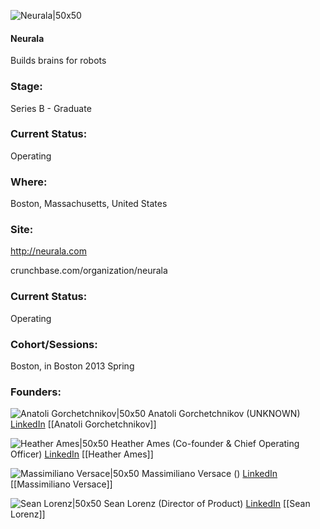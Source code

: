 

![Neurala|50x50](https://apimg.techstars.com/connect/images/image_files/57bf29ff808320da78000024/original/Neurala.png)

#### Neurala
Builds brains for robots

### Stage: 
Series B - Graduate 

### Current Status: 
Operating

### Where:
Boston, Massachusetts, United States

### Site:
http://neurala.com



crunchbase.com/organization/neurala

### Current Status: 
Operating

### Cohort/Sessions: 
Boston, in Boston 2013 Spring

### Founders: 

![Anatoli Gorchetchnikov|50x50](http://gravatar.com/avatar/d124e17fb11d052331a0636bf265d1f6.png?s=150&d=identicon) Anatoli Gorchetchnikov (UNKNOWN) [LinkedIn](https://linkedin.com/in/anatoly-gorshechnikov-427a0720) [[Anatoli Gorchetchnikov]]

![Heather Ames|50x50](http://gravatar.com/avatar/02fd0a51479c79981cedf070ce24a09c.png?s=150&d=identicon) Heather Ames (Co-founder & Chief Operating Officer) [LinkedIn](https://linkedin.com/in/heather-ames-176181149) [[Heather Ames]]

![Massimiliano Versace|50x50](https://s3.amazonaws.com/founders-techstars-images/003E000000aOLEWIA4.jpg) Massimiliano Versace () [LinkedIn](https://linkedin.com/in/massimiliano-versace-60bb11) [[Massimiliano Versace]]

![Sean Lorenz|50x50](https://s3.amazonaws.com/photos.angel.co/users/190176-medium_jpg?1352512067) Sean Lorenz (Director of Product) [LinkedIn](https://linkedin.com/in/seanlorenz) [[Sean Lorenz]]


